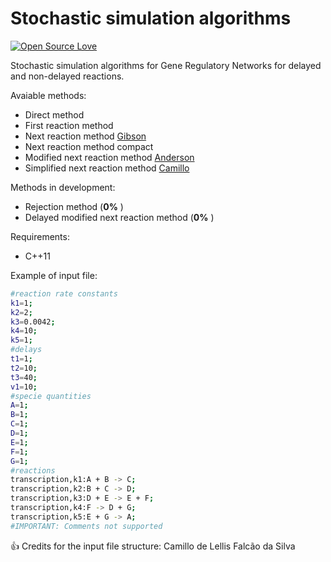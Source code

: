 # Stochastic simulation algorithms

[![Open Source Love](https://badges.frapsoft.com/os/v2/open-source.svg?v=103)](https://github.com/ellerbrock/open-source-badges/)

Stochastic simulation algorithms for Gene Regulatory Networks for delayed and non-delayed reactions.

Avaiable methods:

 * Direct method
 * First reaction method
 * Next reaction method [Gibson](https://pubs.acs.org/doi/abs/10.1021/jp993732q)
 * Next reaction method compact
 * Modified next reaction method [Anderson](https://aip.scitation.org/doi/abs/10.1063/1.2799998)
 * Simplified next reaction method [Camillo](http://repositorio.ufjf.br:8080/jspui/bitstream/ufjf/4828/1/camillodelellisfalcaodasilva.pdf)
 
Methods in development:
 
 * Rejection method (__0%__ )
 * Delayed modified next reaction method (__0%__ )

Requirements:

 * C++11

Example of input file:
```sh
#reaction rate constants
k1=1;
k2=2;
k3=0.0042;
k4=10;
k5=1;
#delays
t1=1;
t2=10;
t3=40;
v1=10;
#specie quantities
A=1;
B=1;
C=1;
D=1;
E=1;
F=1;
G=1;
#reactions
transcription,k1:A + B -> C;
transcription,k2:B + C -> D;
transcription,k3:D + E -> E + F;
transcription,k4:F -> D + G;
transcription,k5:E + G -> A;
#IMPORTANT: Comments not supported
```
:+1: Credits for the input file structure: Camillo de Lellis Falcão da Silva
